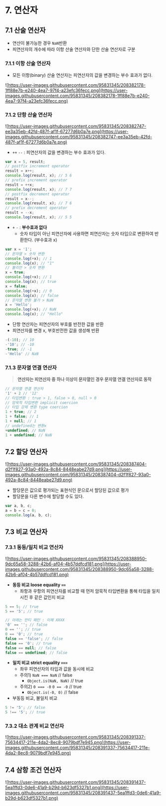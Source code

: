 # 7. 연산자

## 7.1 산술 연산자

- 연산이 불가능한 경우 `NaN`반환
- 피연산자의 개수에 따라 이항 산술 연산자와 단한 산술 연산자로 구분

### 7.1.1 이항 산술 연산자

- 모든 이항(binary) 산술 연산자는 피연산자의 값을 변경하는 부수 효과가 없다.

![https://user-images.githubusercontent.com/95831345/208382178-1ff88e7b-e240-4ea7-97f4-a23efc36fecc.png](https://user-images.githubusercontent.com/95831345/208382178-1ff88e7b-e240-4ea7-97f4-a23efc36fecc.png)

### 7.1.2 단항 산술 연산자

![https://user-images.githubusercontent.com/95831345/208382747-ee3a35eb-42fd-487f-af1f-67277d6b0a7e.png](https://user-images.githubusercontent.com/95831345/208382747-ee3a35eb-42fd-487f-af1f-67277d6b0a7e.png)

- `++` `--` : 피연산자의 값을 변경하는 부수 효과가 있다.

```jsx
var x = 5, result;
// postfix increment operator
result = x++;
console.log(result, x); // 5 6
// prefix increment operator
result = ++x;
console.log(result, x); // 7 7
// postfix decrement operator
result = x--;
console.log(result, x); // 7 6
// prefix decrement operator
result = --x;
console.log(result, x); // 5 5
```

- `+` `-` : **부수효과 없다**
    - 숫자 타입이 아닌 피연산자에 사용하면 피연산자는 숫자 타입으로 변환하여 반환한다. (부수효과 x)

```jsx
var x = '1';
// 문자열 > 숫자 변환
console.log(+x); // 1
console.log(x); // "1"
// 불리언 > 숫자 변환
x = true;
console.log(+x); // 1
console.log(x); // true
x = false;
console.log(+x); // 0
console.log(x); // false
// 문자열 변환 불가 > NaN
x = 'Hello';
console.log(+x); // NaN
console.log(x); // "Hello" 
```

- 단항 연산자는 피연산자의 부호를 반전한 값을 반환
- 피연산자를 변경 x, 부호반전한 값을 생성해 반환

```jsx
-(-10); // 10
-'10'; // -10
-true; // -1
-'Hello' // NaN
```

### 7.1.3 문자열 연결 연산자

> **연산자는 피연산자 중 하나 이상이 문자열인 경우 문자열 연결 연산자로 동작**
> 

```jsx
// 문자열 연결 연산자
'1' + 2 // '12'
// 타입변환 : true > 1, false > 0, null > 0
// 암묵적 타입변환 implicit coercion
// 타입 강제 변환 type coercion 
1 + true; // 2
1 + false; // 1
1 + null; // 1
// undefined는 변환x
+undefined; // NaN
1 + undefined; // NaN
```

## 7.2 할당 연산자

![https://user-images.githubusercontent.com/95831345/208387404-d2f1f827-93a0-492a-8c84-8448eabe27d9.png](https://user-images.githubusercontent.com/95831345/208387404-d2f1f827-93a0-492a-8c84-8448eabe27d9.png)

- 할당문은 값으로 평가되는 표현식인 문으로서 할당된 값으로 평가
- 할당문을 다른 변수에 할당할 수도 있다.

```jsx
var a, b, c;
a = b = c = 0;
console.log(a, b, c);
```

## 7.3 비교 연산자

### 7.3.1 동등/일치 비교 연산자

![https://user-images.githubusercontent.com/95831345/208388950-9dc65a58-3288-42b6-af04-4b57ddfcd181.png](https://user-images.githubusercontent.com/95831345/208388950-9dc65a58-3288-42b6-af04-4b57ddfcd181.png)

- **동등 비교 loose equality `==`**
    - 좌항과 우항의 피연산자를 비교할 때 먼저 암묵적 타입변환을 통해 타입을 일치시킨 후 같은 값인지 비교

```jsx
5 == 5; // true
5 == '5'; // true

// 아래는 안티 패턴 : 이해 XXXX
'0' == ''; // false
0 == ''; // true
0 == '0'; // true
false == 'false'; // false
false == '0'; // true
false == null; // false
false == undefined; // false
```

- **일치 비교 strict equality `===`**
    - 좌우 피연산자의 타입과 값을 동시에 비교
    - 주의1) `NaN === NaN` // false
        - `Object.is(NaN, NaN)` // true
    - 주의2) `0 === -0` `0 == -0` // true
        - `Object.is(-0, 0)` // false
- 부동등 비교, 불일치 비교

```jsx
5 != '5'; // false
5 !== '5'; // true
```

### 7.3.2 대소 관계 비교 연산자

![https://user-images.githubusercontent.com/95831345/208391337-75634417-211e-4da2-8ec8-9079bdf7e945.png](https://user-images.githubusercontent.com/95831345/208391337-75634417-211e-4da2-8ec8-9079bdf7e945.png)

## 7.4 삼항 조건 연산자

![https://user-images.githubusercontent.com/95831345/208391437-5ea1ffd3-0de6-41a9-b29d-b623df5327b1.png](https://user-images.githubusercontent.com/95831345/208391437-5ea1ffd3-0de6-41a9-b29d-b623df5327b1.png)